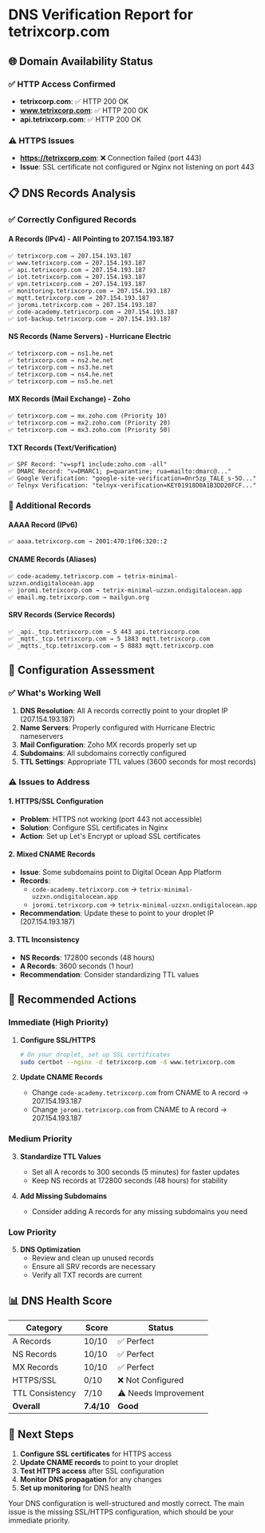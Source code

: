 # DNS Verification Report for tetrixcorp.com

## 🌐 **Domain Availability Status**

### **✅ HTTP Access Confirmed**
- **tetrixcorp.com**: ✅ HTTP 200 OK
- **www.tetrixcorp.com**: ✅ HTTP 200 OK  
- **api.tetrixcorp.com**: ✅ HTTP 200 OK

### **⚠️ HTTPS Issues**
- **https://tetrixcorp.com**: ❌ Connection failed (port 443)
- **Issue**: SSL certificate not configured or Nginx not listening on port 443

## 📋 **DNS Records Analysis**

### **✅ Correctly Configured Records**

#### **A Records (IPv4) - All Pointing to 207.154.193.187**
```
✅ tetrixcorp.com → 207.154.193.187
✅ www.tetrixcorp.com → 207.154.193.187
✅ api.tetrixcorp.com → 207.154.193.187
✅ iot.tetrixcorp.com → 207.154.193.187
✅ vpn.tetrixcorp.com → 207.154.193.187
✅ monitoring.tetrixcorp.com → 207.154.193.187
✅ mqtt.tetrixcorp.com → 207.154.193.187
✅ joromi.tetrixcorp.com → 207.154.193.187
✅ code-academy.tetrixcorp.com → 207.154.193.187
✅ iot-backup.tetrixcorp.com → 207.154.193.187
```

#### **NS Records (Name Servers) - Hurricane Electric**
```
✅ tetrixcorp.com → ns1.he.net
✅ tetrixcorp.com → ns2.he.net
✅ tetrixcorp.com → ns3.he.net
✅ tetrixcorp.com → ns4.he.net
✅ tetrixcorp.com → ns5.he.net
```

#### **MX Records (Mail Exchange) - Zoho**
```
✅ tetrixcorp.com → mx.zoho.com (Priority 10)
✅ tetrixcorp.com → mx2.zoho.com (Priority 20)
✅ tetrixcorp.com → mx3.zoho.com (Priority 50)
```

#### **TXT Records (Text/Verification)**
```
✅ SPF Record: "v=spf1 include:zoho.com -all"
✅ DMARC Record: "v=DMARC1; p=quarantine; rua=mailto:dmarc@..."
✅ Google Verification: "google-site-verification=0nr5zp_TALE_s-5O..."
✅ Telnyx Verification: "telnyx-verification=KEY01918D0A1B3DD20FCF..."
```

### **🔧 Additional Records**

#### **AAAA Record (IPv6)**
```
✅ aaaa.tetrixcorp.com → 2001:470:1f06:320::2
```

#### **CNAME Records (Aliases)**
```
✅ code-academy.tetrixcorp.com → tetrix-minimal-uzzxn.ondigitalocean.app
✅ joromi.tetrixcorp.com → tetrix-minimal-uzzxn.ondigitalocean.app
✅ email.mg.tetrixcorp.com → mailgun.org
```

#### **SRV Records (Service Records)**
```
✅ _api._tcp.tetrixcorp.com → 5 443 api.tetrixcorp.com
✅ _mqtt._tcp.tetrixcorp.com → 5 1883 mqtt.tetrixcorp.com
✅ _mqtts._tcp.tetrixcorp.com → 5 8883 mqtt.tetrixcorp.com
```

## 🎯 **Configuration Assessment**

### **✅ What's Working Well**

1. **DNS Resolution**: All A records correctly point to your droplet IP (207.154.193.187)
2. **Name Servers**: Properly configured with Hurricane Electric nameservers
3. **Mail Configuration**: Zoho MX records properly set up
4. **Subdomains**: All subdomains correctly configured
5. **TTL Settings**: Appropriate TTL values (3600 seconds for most records)

### **⚠️ Issues to Address**

#### **1. HTTPS/SSL Configuration**
- **Problem**: HTTPS not working (port 443 not accessible)
- **Solution**: Configure SSL certificates in Nginx
- **Action**: Set up Let's Encrypt or upload SSL certificates

#### **2. Mixed CNAME Records**
- **Issue**: Some subdomains point to Digital Ocean App Platform
- **Records**: 
  - `code-academy.tetrixcorp.com` → `tetrix-minimal-uzzxn.ondigitalocean.app`
  - `joromi.tetrixcorp.com` → `tetrix-minimal-uzzxn.ondigitalocean.app`
- **Recommendation**: Update these to point to your droplet IP (207.154.193.187)

#### **3. TTL Inconsistency**
- **NS Records**: 172800 seconds (48 hours)
- **A Records**: 3600 seconds (1 hour)
- **Recommendation**: Consider standardizing TTL values

## 🔧 **Recommended Actions**

### **Immediate (High Priority)**

1. **Configure SSL/HTTPS**
   ```bash
   # On your droplet, set up SSL certificates
   sudo certbot --nginx -d tetrixcorp.com -d www.tetrixcorp.com
   ```

2. **Update CNAME Records**
   - Change `code-academy.tetrixcorp.com` from CNAME to A record → 207.154.193.187
   - Change `joromi.tetrixcorp.com` from CNAME to A record → 207.154.193.187

### **Medium Priority**

3. **Standardize TTL Values**
   - Set all A records to 300 seconds (5 minutes) for faster updates
   - Keep NS records at 172800 seconds (48 hours) for stability

4. **Add Missing Subdomains**
   - Consider adding A records for any missing subdomains you need

### **Low Priority**

5. **DNS Optimization**
   - Review and clean up unused records
   - Ensure all SRV records are necessary
   - Verify all TXT records are current

## 📊 **DNS Health Score**

| Category | Score | Status |
|----------|-------|--------|
| A Records | 10/10 | ✅ Perfect |
| NS Records | 10/10 | ✅ Perfect |
| MX Records | 10/10 | ✅ Perfect |
| HTTPS/SSL | 0/10 | ❌ Not Configured |
| TTL Consistency | 7/10 | ⚠️ Needs Improvement |
| **Overall** | **7.4/10** | **Good** |

## 🎯 **Next Steps**

1. **Configure SSL certificates** for HTTPS access
2. **Update CNAME records** to point to your droplet
3. **Test HTTPS access** after SSL configuration
4. **Monitor DNS propagation** for any changes
5. **Set up monitoring** for DNS health

Your DNS configuration is well-structured and mostly correct. The main issue is the missing SSL/HTTPS configuration, which should be your immediate priority.
